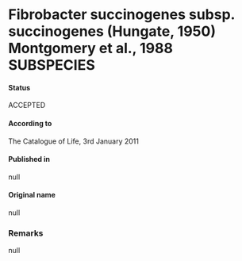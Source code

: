 # Fibrobacter succinogenes subsp. succinogenes (Hungate, 1950) Montgomery et al., 1988 SUBSPECIES

#### Status
ACCEPTED

#### According to
The Catalogue of Life, 3rd January 2011

#### Published in
null

#### Original name
null

### Remarks
null